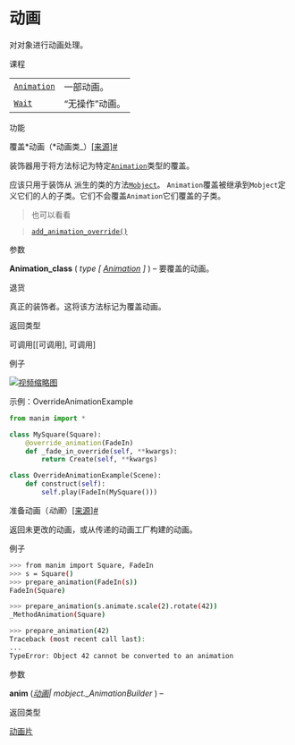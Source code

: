 # 动画

对对象进行动画处理。

课程

|||
|-|-|
[`Animation`](manim.animation.animation.Animation.html#manim.animation.animation.Animation "manim.animation.animation.Animation")|一部动画。
[`Wait`](manim.animation.animation.Wait.html#manim.animation.animation.Wait "manim.animation.animation.Wait")|“无操作”动画。

功能

覆盖*动画（*动画类\_）[\[来源\]](../_modules/manim/animation/animation.html#override_animation)[#](#manim.animation.animation.override_animation "此定义的固定链接")

装饰器用于将方法标记为特定[`Animation`](manim.animation.animation.Animation.html#manim.animation.animation.Animation "manim.animation.animation.Animation")类型的覆盖。

应该只用于装饰从 派生的类的方法[`Mobject`](manim.mobject.mobject.Mobject.html#manim.mobject.mobject.Mobject "manim.mobject.mobject.Mobject")。 `Animation`覆盖被继承到`Mobject`定义它们的人的子类。它们不会覆盖`Animation`它们覆盖的子类。

> 也可以看看

> [`add_animation_override()`](manim.mobject.mobject.Mobject.html#manim.mobject.mobject.Mobject.add_animation_override "manim.mobject.mobject.Mobject.add_animation_override")

参数

**Animation_class** ( _type_ _\[_ [_Animation_](manim.animation.animation.Animation.html#manim.animation.animation.Animation "manim.animation.animation.Animation") _\]_ ) – 要覆盖的动画。

退货

真正的装饰者。这将该方法标记为覆盖动画。

返回类型

可调用\[\[可调用\], 可调用\]

例子

[![视频缩略图]()](https://docs.manim.community/en/stable/reference/OverrideAnimationExample-1.mp4)

示例：OverrideAnimationExample

```py
from manim import *

class MySquare(Square):
    @override_animation(FadeIn)
    def _fade_in_override(self, **kwargs):
        return Create(self, **kwargs)

class OverrideAnimationExample(Scene):
    def construct(self):
        self.play(FadeIn(MySquare()))
```

准备动画（_动画_）[\[来源\]](../_modules/manim/animation/animation.html#prepare_animation)[#](#manim.animation.animation.prepare_animation "此定义的固定链接")

返回未更改的动画，或从传递的动画工厂构建的动画。

例子

```sh
>>> from manim import Square, FadeIn
>>> s = Square()
>>> prepare_animation(FadeIn(s))
FadeIn(Square)
```

```sh
>>> prepare_animation(s.animate.scale(2).rotate(42))
_MethodAnimation(Square)
```

```sh
>>> prepare_animation(42)
Traceback (most recent call last):
...
TypeError: Object 42 cannot be converted to an animation
```

参数

**anim** ([_动画_](manim.animation.animation.Animation.html#manim.animation.animation.Animation "manim.animation.animation.Animation")_|_ _mobject.\_AnimationBuilder_ ) –

返回类型

[动画片](manim.animation.animation.Animation.html#manim.animation.animation.Animation "manim.animation.animation.Animation")
